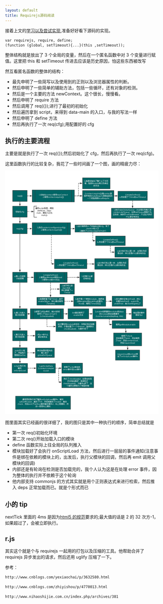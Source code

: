 ```yaml
---
layout: default
title: Requirejs源码阅读
---
```


接着上文的[学习以及尝试实现](https://github.com/panyifei/learning/blob/master/框架以及规范/模块引入/Requirejs学习以及实现.md),准备好好看下源码的实现。

```
var requirejs, require, define;
(function (global, setTimeout){...}(this ,setTimeout));
```

整体结构就是放出了 3 个全局的变量，然后在一个匿名函数中对 3 个变量进行赋值。这里把 this 和 setTimeout 传进去应该是历史原因，怕这些东西被改写

然互看匿名函数的整体的结构：

- 最先申明了一些简写以及使用到的正则以及浏览器属性的判断。
- 然后申明了一些简单的辅助方法，包括一些循环，还有对象的检测。
- 然后是一个主要的方法 newContext。这个很长，慢慢看。
- 然后申明了 require 方法
- 然后调用了 req({});进行了最初的初始化
- 然后遍历拿到 script，来得到 data-main 的入口，与我的写法一样
- 然后申明了 define 方法
- 然后再执行了一次 req(cfg);用配置好的 cfg

## 执行的主要流程

主要是就是执行了一次 req({});然后初始化了 cfg，然后再执行了一次 req(cfg)。

这里函数执行的比较复杂，我花了一些时间画了一个图，画的精疲力尽：

<img alt="requirejs实现整理" width='800px' src="pics//requirejs.png" />

图里面其实已经画的很详细了，我的图只是其中一种执行的顺序，简单总结就是

- 第一次 req()初始化环境
- 第二次 req()开始加载入口的模块
- define 函数实际上往全局的队列推入
- 模块加载好了会执行 onScriptLoad 方法，然后进行一层层的事件通知(注意事件是绑在依赖的模块上的，出发后，执行父模块的回调，然后再 emit 调用父模块的回调)
- 内部还是有轮询在检测是否加载完的，我个人认为这是在处理 error 事件，因为整体的执行并不依赖于这个轮询
- 他内部支持 commonjs 的方式其实就是用个正则表达式来进行检索，然后推入 deps 正常加载而已。就是个形式而已

## 小的 tip

nextTick 里面的 4ms 是因为[html5 的规范](https://html.spec.whatwg.org/multipage/webappapis.html#timers)要求的;最大值的话是 2 的 32 次方-1，如果超过了，会被立即执行。

## r.js

其实这个就是个与 requirejs 一起用的打包以及压缩的工具。他帮助合并了 requirejs 异步发出的请求，然后还用 uglify 压缩了一下。

参考：

    http://www.cnblogs.com/yexiaochai/p/3632580.html

    http://www.cnblogs.com/zhiyishou/p/4770013.html

    http://www.nihaoshijie.com.cn/index.php/archives/381
